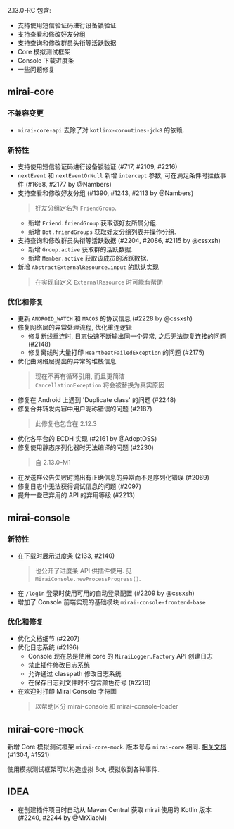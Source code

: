 2.13.0-RC 包含:

- 支持使用短信验证码进行设备锁验证
- 支持查看和修改好友分组
- 支持查询和修改群员头衔等活跃数据
- Core 模拟测试框架
- Console 下载进度条
- 一些问题修复

## mirai-core

### 不兼容变更

- `mirai-core-api` 去除了对 `kotlinx-coroutines-jdk8` 的依赖.

### 新特性

- 支持使用短信验证码进行设备锁验证 (#717, #2109, #2216)
- `nextEvent` 和 `nextEventOrNull` 新增 `intercept` 参数, 可在满足条件时拦截事件 (#1668, #2177 by @Nambers)
- 支持查看和修改好友分组 (#1390, #1243, #2113 by @Nambers)
  > 好友分组定名为 `FriendGroup`.
    - 新增 `Friend.friendGroup` 获取该好友所属分组.
    - 新增 `Bot.friendGroups` 获取好友分组列表并操作分组.
- 支持查询和修改群员头衔等活跃数据 (#2204, #2086, #2115 by @cssxsh)
    - 新增 `Group.active` 获取群的活跃数据.
    - 新增 `Member.active` 获取该成员的活跃数据.
- 新增 `AbstractExternalResource.input` 的默认实现
  > 在实现自定义 `ExternalResource` 时可能有帮助

### 优化和修复

- 更新 `ANDROID_WATCH` 和 `MACOS` 的协议信息 (#2228 by @cssxsh)
- 修复网络层的异常处理流程, 优化重连逻辑
    - 修复断线重连时, 日志快速不断输出同一个异常, 之后无法恢复连接的问题 (#2148)
    - 修复离线时大量打印 `HeartbeatFailedException` 的问题 (#2175)
- 优化由网络层抛出的异常的堆栈信息
  > 现在不再有循环引用, 而且更简洁  
  > `CancellationException` 将会被替换为真实原因
- 修复在 Android 上遇到 'Duplicate class' 的问题 (#2248)
- 修复合并转发内容中用户昵称错误的问题 (#2187)
  > 此修复也包含在 2.12.3
- 优化各平台的 ECDH 实现 (#2161 by @AdoptOSS)
- 修复使用静态序列化器时无法编译的问题 (#2230)
  > 自 2.13.0-M1
- 在发送群公告失败时抛出有正确信息的异常而不是序列化错误 (#2069)
- 修复日志中无法获得调试信息的问题 (#2097)
- 提升一些已弃用的 API 的弃用等级 (#2213)

## mirai-console

### 新特性

- 在下载时展示进度条 (2133, #2140)
  > 也公开了进度条 API 供插件使用. 见 `MiraiConsole.newProcessProgress()`.
- 在 `/login` 登录时使用可用的自动登录配置 (#2209 by @cssxsh)
- 增加了 Console 前端实现的基础模块 `mirai-console-frontend-base`

### 优化和修复

- 优化文档细节 (#2207)
- 优化日志系统 (#2196)
    - Console 现在总是使用 core 的 `MiraiLogger.Factory` API 创建日志
    - 禁止插件修改日志系统
    - 允许通过 classpath 修改日志系统
    - 在保存日志到文件时不包含颜色符号 (#2218)
- 在欢迎时打印 Mirai Console 字符画
  > 以帮助区分 mirai-console 和 mirai-console-loader

## mirai-core-mock

新增 Core 模拟测试框架 `mirai-core-mock`. 版本号与 `mirai-core` 相同. [相关文档](https://github.com/mamoe/mirai/blob/dev/docs/mocking/Mocking.md) (#1304, #1521)

使用模拟测试框架可以构造虚拟 Bot, 模拟收到各种事件.

## IDEA

- 在创建插件项目时自动从 Maven Central 获取 mirai 使用的 Kotlin 版本 (#2240, #2244 by @MrXiaoM)